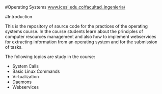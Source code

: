#Operating Systems www.icesi.edu.co/facultad_ingenieria/

#Introduction

This is the repository of source code for the practices of the operating systems course. In the course students learn about the principles of computer resources management and also how to implement webservices for extracting information from an operating system and for the submission of tasks.

The following topics are study in the course:
* System Calls
* Basic Linux Commands
* Virtualization
* Daemons
* Webservices
